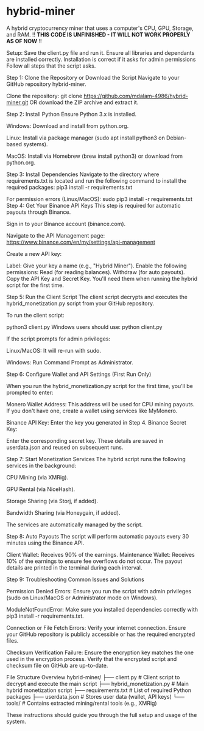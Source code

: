 # hybrid-miner
A hybrid cryptocurrency miner that uses a computer's CPU, GPU, Storage, and RAM.
!! **THIS CODE IS UNFINISHED - IT WILL NOT WORK PROPERLY AS OF NOW** !!

Setup:
Save the client.py file and run it. Ensure all libraries and dependants are installed correctly.
Installation is correct if it asks for admin permissions
Follow all steps that the script asks.

Step 1: Clone the Repository or Download the Script
Navigate to your GitHub repository hybrid-miner.

Clone the repository:
git clone https://github.com/mdalam-4986/hybrid-miner.git
OR download the ZIP archive and extract it.

Step 2: Install Python
Ensure Python 3.x is installed.

Windows: Download and install from python.org.

Linux: Install via package manager (sudo apt install python3 on Debian-based systems).

MacOS: Install via Homebrew (brew install python3) or download from python.org.

Step 3: Install Dependencies
Navigate to the directory where requirements.txt is located and run the following command to install the required packages:
pip3 install -r requirements.txt

For permission errors (Linux/MacOS):
sudo pip3 install -r requirements.txt
Step 4: Get Your Binance API Keys
This step is required for automatic payouts through Binance.

Sign in to your Binance account (binance.com).

Navigate to the API Management page:
https://www.binance.com/en/my/settings/api-management

Create a new API key:

Label: Give your key a name (e.g., "Hybrid Miner").
Enable the following permissions:
Read (for reading balances).
Withdraw (for auto payouts).
Copy the API Key and Secret Key. You'll need them when running the hybrid script for the first time.

Step 5: Run the Client Script
The client script decrypts and executes the hybrid_monetization.py script from your GitHub repository.

To run the client script:

python3 client.py
Windows users should use:
python client.py

If the script prompts for admin privileges:

Linux/MacOS: It will re-run with sudo.

Windows: Run Command Prompt as Administrator.

Step 6: Configure Wallet and API Settings (First Run Only)

When you run the hybrid_monetization.py script for the first time, you’ll be prompted to enter:

Monero Wallet Address:
This address will be used for CPU mining payouts.
If you don't have one, create a wallet using services like MyMonero.

Binance API Key:
Enter the key you generated in Step 4.
Binance Secret Key:

Enter the corresponding secret key.
These details are saved in userdata.json and reused on subsequent runs.

Step 7: Start Monetization Services
The hybrid script runs the following services in the background:

CPU Mining (via XMRig).

GPU Rental (via NiceHash).

Storage Sharing (via Storj, if added).

Bandwidth Sharing (via Honeygain, if added).

The services are automatically managed by the script.

Step 8: Auto Payouts
The script will perform automatic payouts every 30 minutes using the Binance API.

Client Wallet: Receives 90% of the earnings.
Maintenance Wallet: Receives 10% of the earnings to ensure fee overflows do not occur.
The payout details are printed in the terminal during each interval.

Step 9: Troubleshooting
Common Issues and Solutions

Permission Denied Errors:
Ensure you run the script with admin privileges (sudo on Linux/MacOS or Administrator mode on Windows).

ModuleNotFoundError:
Make sure you installed dependencies correctly with pip3 install -r requirements.txt.

Connection or File Fetch Errors:
Verify your internet connection.
Ensure your GitHub repository is publicly accessible or has the required encrypted files.

Checksum Verification Failure:
Ensure the encryption key matches the one used in the encryption process.
Verify that the encrypted script and checksum file on GitHub are up-to-date.

File Structure Overview
hybrid-miner/
  ├── client.py                # Client script to decrypt and execute the main script
  ├── hybrid_monetization.py    # Main hybrid monetization script
  ├── requirements.txt          # List of required Python packages
  ├── userdata.json             # Stores user data (wallet, API keys)
  └── tools/                    # Contains extracted mining/rental tools (e.g., XMRig)
  
These instructions should guide you through the full setup and usage of the system.
